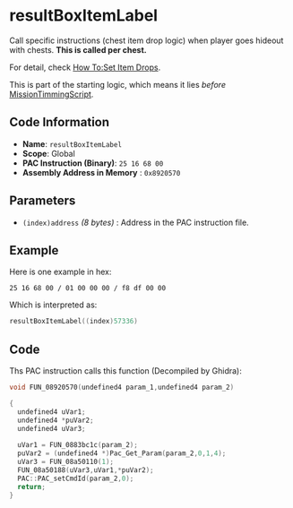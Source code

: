 # resultBoxItemLabel

Call specific instructions (chest item drop logic) when player goes hideout with chests. **This is called per chest.**

For detail, check [How To:Set Item Drops](./guide/how-to-set-item-drops.md).

This is part of the starting logic, which means it lies *before* [MissionTimmingScript](./setmissiontimmingscript.md).

## Code Information

- **Name**: `resultBoxItemLabel`
- **Scope**: Global
- **PAC Instruction (Binary)**: `25 16 68 00`
- **Assembly Address in Memory** : `0x8920570`

## Parameters

- `(index)address` *(8 bytes)* : Address in the PAC instruction file.

## Example

Here is one example in hex:

```25 16 68 00 / 01 00 00 00 / f8 df 00 00```

Which is interpreted as:

```c
resultBoxItemLabel((index)57336)
```

## Code

Ths PAC instruction calls this function (Decompiled by Ghidra):

```c
void FUN_08920570(undefined4 param_1,undefined4 param_2)

{
  undefined4 uVar1;
  undefined4 *puVar2;
  undefined4 uVar3;
  
  uVar1 = FUN_0883bc1c(param_2);
  puVar2 = (undefined4 *)Pac_Get_Param(param_2,0,1,4);
  uVar3 = FUN_08a50110(1);
  FUN_08a50188(uVar3,uVar1,*puVar2);
  PAC::PAC_setCmdId(param_2,0);
  return;
}
```

